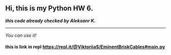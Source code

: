 ## Hi, this is my **Python HW 6**.
***this code already checked by Aleksanr K.***

---

*You can use it!*
#### this is link in repl <https://repl.it/@ViktoriiaS/EminentBriskCables#main.py>
